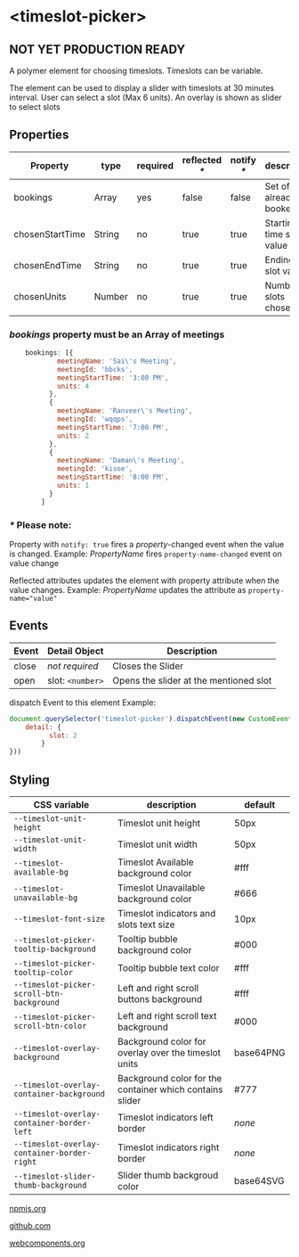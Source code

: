# \<timeslot-picker\>

## NOT YET PRODUCTION READY
A polymer element for choosing timeslots. Timeslots can be variable.

The element can be used to display a slider with timeslots at 30 minutes interval. User can select a slot (Max 6 units).
An overlay is shown as slider to select slots

## Properties


|Property|type|required|reflected _\*_|notify _\*_|description|
|----|---|--|--|--|--|
|bookings|Array|yes|false|false|Set of slots already booked |
|chosenStartTime|String|no|true|true|Starting time slot value|
|chosenEndTime|String|no|true|true|Ending time slot value|
|chosenUnits|Number|no|true|true|Number of slots chosen|



### _bookings_ property must be an Array of meetings

```javascript  
    bookings: [{
            meetingName: 'Sai\'s Meeting',
            meetingId: 'bbcks',
            meetingStartTime: '3:00 PM',
            units: 4
          },
          {
            meetingName: 'Ranveer\'s Meeting',
            meetingId: 'wqqps',
            meetingStartTime: '7:00 PM',
            units: 2
          },
          {
            meetingName: 'Daman\'s Meeting',
            meetingId: 'kisoe',
            meetingStartTime: '8:00 PM',
            units: 1
          }
        ]
```



### _\*_ Please note: ###
Property with `notify: true` fires a _property_-changed event when the value is changed.
    Example: *PropertyName* fires `property-name-changed` event on value change

Reflected attributes updates the element with property attribute when the value changes.
    Example: *PropertyName* updates the attribute as `property-name="value"`

## Events

|Event|Detail Object|Description|
|--|--|--|
|close| _not required_ |Closes the Slider|
|open|slot: `<number>`|Opens the slider at the mentioned slot|

dispatch Event to this element
Example:
```javascript
document.querySelector('timeslot-picker').dispatchEvent(new CustomEvent('open', {
    detail: {
          slot: 2
        }
}))
```

## Styling ##

|CSS variable|description|default|
|-|-|-|
|`--timeslot-unit-height`|Timeslot unit height|50px|
|`--timeslot-unit-width`|Timeslot unit width|50px|
|`--timeslot-available-bg`|Timeslot Available background color| #fff|
|`--timeslot-unavailable-bg`|Timeslot Unavailable background color| #666|
|`--timeslot-font-size`|Timeslot indicators and slots text size| 10px|
|`--timeslot-picker-tooltip-background`|Tooltip bubble background color| #000|
|`--timeslot-picker-tooltip-color`|Tooltip bubble text color| #fff|
|`--timeslot-picker-scroll-btn-background`|Left and right scroll buttons background| #fff|
|`--timeslot-picker-scroll-btn-color`|Left and right scroll text background| #000|
|`--timeslot-overlay-background`| Background color for overlay over the timeslot units| base64PNG|
|`--timeslot-overlay-container-background`| Background color for the container which contains slider| #777|
|`--timeslot-overlay-container-border-left`|Timeslot indicators left border| _none_ |
|`--timeslot-overlay-container-border-right`|Timeslot indicators right border| _none_ |
|`--timeslot-slider-thumb-background`|Slider thumb backgroud color| base64SVG |

[npmjs.org][1]

[github.com][2]

[webcomponents.org][3]


[1]: https://www.npmjs.com/package/timeslot-picker
[2]: https://github.com/DamandeepS/timeslot-picker
[3]: https://www.webcomponents.org/element/timeslot-picker
